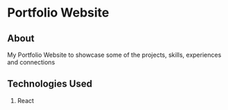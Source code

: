 # Portfolio Website

## About

My Portfolio Website to showcase some of the projects, skills, experiences and connections

## Technologies Used

1. React